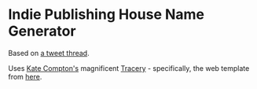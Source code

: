 # Indie Publishing House Name Generator

Based on [a tweet thread](https://twitter.com/emilyhughes/status/975896813139124224).

Uses [Kate Compton's](http://www.galaxykate.com/) magnificent [Tracery](http://tracery.io/) - specifically, the web template from [here](http://cmuems.com/2015b/tracery-twitterbots/).
